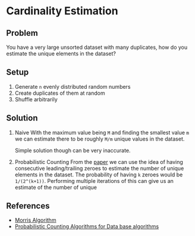 # Cardinality Estimation

## Problem

You have a very large unsorted dataset with many duplicates, how do you estimate the unique elements in the dataset?

## Setup

1. Generate `n` evenly distributed random numbers
2. Create duplicates of them at random
3. Shuffle arbitrarily

## Solution

1. Naive
   With the maximum value being `M` and finding the smallest value `m` we can estimate there to be roughly
   `M/m` unique values in the dataset.

   Simple solution though can be very inaccurate.

2. Probabilistic Counting
   From the [paper](https://www.cse.unsw.edu.au/~cs9314/07s1/lectures/Lin_CS9314_References/fm85.pdf) we can use the idea of
   having consecutive leading/trailing zeroes to estimate the number of unique elements in the dataset. The probability of having
   `k` zeroes would be `1/(2^(k+1))`. Performing multiple iterations of this can give us an estimate of the number of unique

## References

- [Morris Algorithm](https://gregorygundersen.com/blog/2019/11/11/morris-algorithm/)
- [Probabilistic Counting Algorithms for Data base algorithms](https://www.cse.unsw.edu.au/~cs9314/07s1/lectures/Lin_CS9314_References/fm85.pdf)
